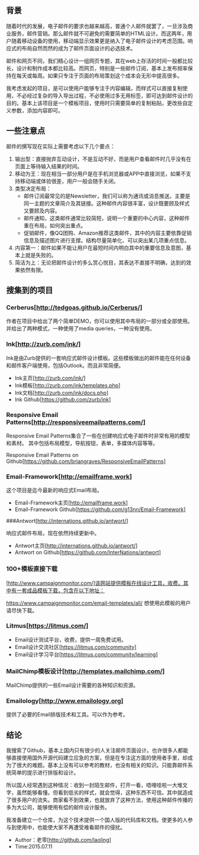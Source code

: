## 背景 ##

随着时代的发展，电子邮件的要求也越来越高，普通个人邮件就罢了，一旦涉及商业服务，邮件营销。那么邮件就不可避免的需要简单的HTML设计。而这两年，用户随着移动设备的使用，移动端显示效果更是纳入了电子邮件设计的考虑范围。响应式的布局自然而然的成为了邮件页面设计的必选技术。

邮件和网页不同，我们精心设计一组网页专题，其在web上存活的时间一般都比较长，设计和制作成本都比较高。而网页，特别是一些邮件订阅，基本上发布频率保持在每天或每周。如果只专注于页面的布局策划这个成本会无形中提高很多。

我考虑发起的项目，是可以使用户能够专注于内容编辑，而样式可以直接复制使用，不必经过复杂的导入导出过程，不必使用过多无用标签，即可达到邮件设计的目的。基本上该项目是一个模板项目，使用时只需要简单的复制粘贴，更改些自定义参数，添加内容即可。

## 一些注意点 ##

邮件的撰写现在实际上需要考虑以下几个要点：

1. 输出型：直接抛弃互动设计，不是互动不好，而是用户查看邮件时几乎没有在页面上等待输入结果的时间。
2. 移动为王：现在相当一部分用户是在手机浏览器或APP中直接浏览，如果不支持移动端或体验很差，用户一般会随手关闭。
3. 类型决定布局：
   + 邮件订阅最常见的是Newsletter，我们可以称为通讯或消息推送，主要是同一主题的文章简介及其链接。这种邮件内容很丰富，设计既要顾及样式又要顾及内容。
   + 邮件通知，这类邮件通常比较简短，说明一个重要的中心内容，这种邮件重在布局，如何突出重点。
   + 促销邮件，像QQ团购、Amazon推荐这类邮件，其中的内容主要依靠促销信息及描述图片进行支撑。结构尽量简单化、可以突出某几项重点信息。
4. 内容第一：邮件如果不能让用户在最短时间内明白其中的重要信息及意图，基本上就是失败的。
5. 简洁为上：无论把邮件设计的多么赏心悦目，其表达不直接不明确，达到的效果依然有限。

## 搜集到的项目 ##

### Cerberus[http://tedgoas.github.io/Cerberus/]

作者在项目中给出了两个简单DEMO，你可以使用其中布局的一部分或全部使用。并给出了两种模式，一种使用了media queries，一种没有使用。

### Ink[http://zurb.com/ink/]

Ink是由Zurb提供的一套响应式邮件设计模板。这些模板做出的邮件能在任何设备和邮件客户端使用，包括Outlook。而且非常简便。

* Ink主页[http://zurb.com/ink/]
* Ink模板[http://zurb.com/ink/templates.php]
* Ink文档[http://zurb.com/ink/docs.php]
* Ink Github[https://github.com/zurb/ink]

### Responsive Email Patterns[http://responsiveemailpatterns.com/]

Responsive Email Patterns集合了一些在创建响应式电子邮件时非常有用的模型和素材。 其中包括布局模型，导航按钮，表单，多媒体内容等等。

Responsive Email Patterns on Github[https://github.com/briangraves/ResponsiveEmailPatterns]

### Email-Framework[http://emailframe.work]

这个项目是迄今最新的响应式Email布局。

* Email-Framework主页[http://emailframe.work]
* Email-Framework Github[https://github.com/g13nn/Email-Framework]

###Antwort[http://internations.github.io/antwort/]

响应式邮件布局，现在依然持续更新中。

* Antwort主页[http://internations.github.io/antwort/]
* Antwort on Github[https://github.com/InterNations/antwort]

### 100+模板直接下载

[http://www.campaignmonitor.com/]该网站提供模板在线设计工具，收费。其中有一套成品模板下载，包含在以下地址：

https://www.campaignmonitor.com/email-templates/all/  想使用此模板的用户请尽快下载。

### Litmus[https://litmus.com/]

* Email设计测试平台，收费，提供一周免费试用。
* Email设计交流社区[https://litmus.com/community]
* Email设计学习平台[https://litmus.com/community/learning]

### MailChimp模板设计[http://templates.mailchimp.com/]

MailChimp提供的一些Email设计需要的各种知识和资源。

### Emailology[http://www.emailology.org]

提供了必要的Email排版技术和工具。可以作为参考。

## 结论 ##

我搜索了Github，基本上国内只有很少的人关注邮件页面设计。也许很多人都能够直接使用国外开源代码建立应急的方案，但是在专注这方面的使用者手里，却成为了很大的难题。基本上没有可以参考的教材，也没有相关的知识。只能靠邮件系统简单的提示进行排版和设计。

所以国人经常遇到这种情况：收到一封陌生邮件，打开一看，唔哩哇啦一大堆文字，虽然能够看懂。但看到低劣的样式，就会觉得，这种东西不可信。其中就造成了很多用户的流失。商家看不到效果，也就放弃了这种方法，使用这种邮件传播的多为大公司，能够使用有偿的邮件设计服务。

我准备建立一个仓库，为这个技术提供一个国人版的代码库和文档。使更多的人参与到使用中，也能使大家不再遭受难看邮件的侵扰。

* Author：老零[http://github.com/laoling]
* Time:2015.07.11
